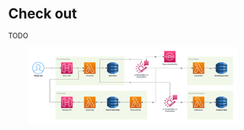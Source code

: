 # Check out

TODO

<figure><img src="../../.gitbook/assets/Get-A-Room Solution 4.png" alt=""><figcaption></figcaption></figure>
